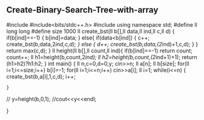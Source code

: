 ## Create-Binary-Search-Tree-with-array
#include<iostream>
#include<bits/stdc++.h>
#include<algorithm>
using namespace std;
#define ll long long 
#define size 1000
ll create_bst(ll b[],ll data,ll ind,ll c,ll d)
{
    if(b[ind]==-1)
    {
        b[ind]=data;
    }
    else{
        if(data<b[ind])
        {
            c++;
            create_bst(b,data,2*ind,c,d);
        }
        else
        {
            d++;
            create_bst(b,data,(2*ind)+1,c,d);
        }
    }
    return max(c,d);
}
ll height(ll b[],ll count,ll ind){
    if(b[ind]==-1)
    return count;
    count++;
    ll h1=height(b,count,2*ind);
    ll h2=height(b,count,(2*ind+1)+1);
    return (h1>h2)?h1:h2;
}
int main()
{
   ll n,c=0,d=0,y;
   cin>>n;
   ll a[n];
   ll b[size];
   for(ll i=1;i<=size;i++)
       b[i]=-1;
   for(ll i=1;i<=n;i++)
      cin>>a[i];
   ll i=1;
   while(i<=n)
   {
    create_bst(b,a[i],1,c,d);
    i++;
    
    }
   // y=height(b,0,1);
    //cout<<y<<endl;
    
 
}
